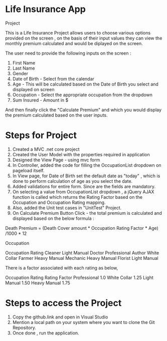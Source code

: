 # Life Insurance App

Project 


This is a Life Insurance Project allows users to choose various options provided on the screen , on the basis of their input values they can view the monthly premium calculated and 
would be diplayed on the screen.

The user need to provide the following inputs on the screen :
1) First Name
2) Last Name
3) Gender 
4) Date of Birth - Select from the calendar
5) Age - This will be calculated based on the Date of Birth you select and displayed on screen
6) Occupation - Select the appropriate occupation from the dropdown
7) Sum Insured - Amount in $

And then finally click the "Calculate Premium" and which you would display the premium calculated based on the user inputs.

# Steps for Project

1) Created a MVC .net core project 
2) Created the User Model with the properties required in application
3) Designed the View Page - using mvc form 
4) In Controller, added the code for filling the OccupationList dropdown on pageload itself.
5) In View page, for Date of Birth set the default date as "today" , which is done to perform calculation of age as you select the date.
6) Added validations for entire form. Since are the fields are mandatory.
7) On selecting a value from OccupationList dropdown , a jQuery AJAX function is called which returns the Rating Factor based on the Occupation and Occupation Rating mapping.
8) Also, added the Unit test cases in "UnitTest" Project.
9) On Calculate Premium Button Click - the total premium is calculated and displayed based on the below formula :

Death Premium = (Death Cover amount * Occupation Rating Factor * Age) /1000 * 12

Occupation

Occupation  Rating
Cleaner     Light Manual
Doctor      Professional
Author      White Collar
Farmer      Heavy Manual
Mechanic    Heavy Manual
Florist     Light Manual

There is a factor associated with each rating as below,

Occupation Rating
Rating         Factor
Professional   1.0
White Collar   1.25
Light Manual   1.50
Heavy Manual   1.75

# Steps to access the Project

1) Copy the github.link and open in Visual Studio 
2) Mention a local path on your system where you want to clone the Git Repository.
3) Once done , run the application. 
